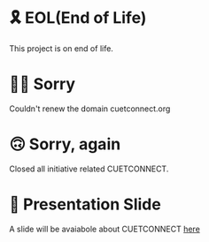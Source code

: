 # 🎗️ EOL(End of Life)

This project is on end of life. 

# 🙇‍♂️ Sorry

Couldn't renew the domain cuetconnect.org

# 🙃 Sorry, again

Closed all initiative related CUETCONNECT.

# 🛝 Presentation Slide

A slide will be avaiabole about CUETCONNECT [here](https://docs.google.com/presentation/d/1JkbJA1hRC1KD7-dm6ODwcoYgdxr7rlqbO7MxKJGHuL0/view)


